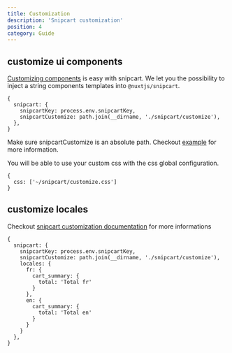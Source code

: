 ```yaml
---
title: Customization
description: 'Snipcart customization'
position: 4
category: Guide
---
```


## customize ui components

[Customizing components](https://docs.snipcart.com/v3/setup/customization) is easy with snipcart. We let you the possibility to inject a string components templates into `@nuxtjs/snipcart`.

```js[nuxt.config.js]
{
  snipcart: {
    snipcartKey: process.env.snipcartKey,
    snipcartCustomize: path.join(__dirname, './snipcart/customize'),
  },
}
```

<alert type="info">

  Make sure snipcartCustomize is an absolute path. Checkout [example](https://github.com/f3ltron/nuxt-snipcart/tree/master/example) for more information.

</alert>

You will be able to use your custom css with the css global configuration.

```js[nuxt.config.js]
{
  css: ['~/snipcart/customize.css']
}
```

## customize locales

Checkout [snipcart customization documentation](https://docs.snipcart.com/v3/setup/localization) for more informations

```js[nuxt.config.js]
{
  snipcart: {
    snipcartKey: process.env.snipcartKey,
    snipcartCustomize: path.join(__dirname, './snipcart/customize'),
    locales: {
      fr: {
        cart_summary: {
          total: 'Total fr'
        }
      },
      en: {
        cart_summary: {
          total: 'Total en'
        }
      }
    }
  },
}
```
